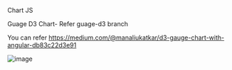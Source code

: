 Chart JS

Guage D3 Chart-
Refer guage-d3 branch

You can refer 
https://medium.com/@manaliukatkar/d3-gauge-chart-with-angular-db83c22d3e91

![image](https://user-images.githubusercontent.com/47694362/152636579-f8c4b91a-248c-459f-971c-a6605b2e02f5.png)
